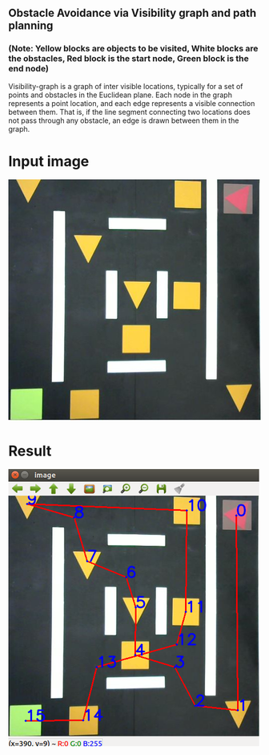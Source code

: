 ## Obstacle Avoidance via Visibility graph and path planning
### (Note: Yellow blocks are objects to be visited, White blocks are the obstacles, Red block is the start node, Green block is the end node)
Visibility-graph is a graph of inter visible locations, typically for a set of
points and obstacles in the Euclidean plane. Each node in the graph
represents a point location, and each edge represents a visible 
connection between them. That is, if the line segment connecting
two locations does not pass through any obstacle, an edge is drawn
between them in the graph.

[image1]: ./input.JPG 
[image2]: ./result.png 

# Input image
![alt text][image1]

# Result
![alt text][image2]
